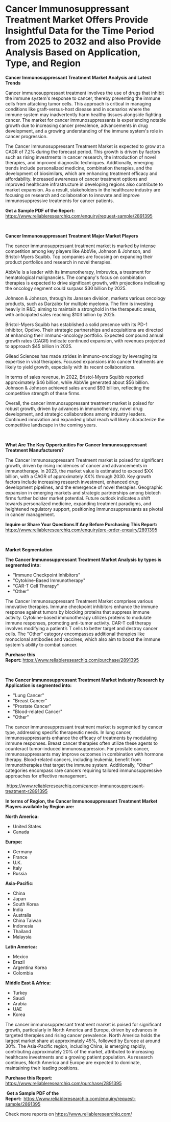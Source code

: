 <p><h1>Cancer Immunosuppressant Treatment Market Offers Provide Insightful Data for the Time Period from 2025 to 2032 and also Provide Analysis Based on Application, Type, and Region</h1></p><p><strong>Cancer Immunosuppressant Treatment Market Analysis and Latest Trends</strong></p>
<p><p>Cancer immunosuppressant treatment involves the use of drugs that inhibit the immune system's response to cancer, thereby preventing the immune cells from attacking tumor cells. This approach is critical in managing conditions like graft-versus-host disease and in scenarios where the immune system may inadvertently harm healthy tissues alongside fighting cancer. The market for cancer immunosuppressants is experiencing notable growth due to increasing cancer prevalence, advancements in drug development, and a growing understanding of the immune system's role in cancer progression.</p><p>The Cancer Immunosuppressant Treatment Market is expected to grow at a CAGR of 7.2% during the forecast period. This growth is driven by factors such as rising investments in cancer research, the introduction of novel therapies, and improved diagnostic techniques. Additionally, emerging trends include personalized medicine, combination therapies, and the development of biosimilars, which are enhancing treatment efficacy and affordability. Increased awareness of cancer treatment options and improved healthcare infrastructure in developing regions also contribute to market expansion. As a result, stakeholders in the healthcare industry are focusing on research and collaboration to innovate and improve immunosuppressive treatments for cancer patients.</p></p>
<p><strong>Get a Sample PDF of the Report:&nbsp;</strong> <a href="https://www.reliableresearchiq.com/enquiry/request-sample/2891395?utm_campaign=2735&utm_medium=2&utm_source=Github&utm_content=ia&utm_term=14032025&utm_id=cancer-immunosuppressant-treatment">https://www.reliableresearchiq.com/enquiry/request-sample/2891395</a></p>
<p>&nbsp;</p>
<p><strong>Cancer Immunosuppressant Treatment Major Market Players</strong></p>
<p><p>The cancer immunosuppressant treatment market is marked by intense competition among key players like AbbVie, Johnson & Johnson, and Bristol-Myers Squibb. Top companies are focusing on expanding their product portfolios and research in novel therapies.</p><p>AbbVie is a leader with its immunotherapy, Imbruvica, a treatment for hematological malignancies. The company's focus on combination therapies is expected to drive significant growth, with projections indicating the oncology segment could surpass $30 billion by 2025.</p><p>Johnson & Johnson, through its Janssen division, markets various oncology products, such as Darzalex for multiple myeloma. The firm is investing heavily in R&D, aiming to maintain a stronghold in the therapeutic areas, with anticipated sales reaching $103 billion by 2025.</p><p>Bristol-Myers Squibb has established a solid presence with its PD-1 inhibitor, Opdivo. Their strategic partnerships and acquisitions are directed at enhancing their immuno-oncology portfolio. Expected compound annual growth rates (CAGR) indicate continued expansion, with revenues projected to approach $45 billion in 2025.</p><p>Gilead Sciences has made strides in immuno-oncology by leveraging its expertise in viral therapies. Focused expansions into cancer treatments are likely to yield growth, especially with its recent collaborations.</p><p>In terms of sales revenue, in 2022, Bristol-Myers Squibb reported approximately $46 billion, while AbbVie generated about $56 billion. Johnson & Johnson achieved sales around $93 billion, reflecting the competitive strength of these firms.</p><p>Overall, the cancer immunosuppressant treatment market is poised for robust growth, driven by advances in immunotherapy, novel drug development, and strategic collaborations among industry leaders. Continued innovation and expanded global reach will likely characterize the competitive landscape in the coming years.</p></p>
<p>&nbsp;</p>
<p><strong>What Are The Key Opportunities For Cancer Immunosuppressant Treatment Manufacturers?</strong></p>
<p><p>The Cancer Immunosuppressant Treatment market is poised for significant growth, driven by rising incidences of cancer and advancements in immunotherapy. In 2023, the market value is estimated to exceed $XX billion, with a CAGR of approximately XX% through 2030. Key growth factors include increasing research investment, enhanced drug development pipelines, and the emergence of novel therapies. Geographic expansion in emerging markets and strategic partnerships among biotech firms further bolster market potential. Future outlook indicates a shift towards personalized medicine, expanding treatment paradigms, and heightened regulatory support, positioning immunosuppressants as pivotal in cancer management.</p></p>
<p><strong>Inquire or Share Your Questions If Any Before Purchasing This Report:</strong> <a href="https://www.reliableresearchiq.com/enquiry/pre-order-enquiry/2891395?utm_campaign=2735&utm_medium=2&utm_source=Github&utm_content=ia&utm_term=14032025&utm_id=cancer-immunosuppressant-treatment">https://www.reliableresearchiq.com/enquiry/pre-order-enquiry/2891395</a></p>
<p>&nbsp;</p>
<p><strong>Market Segmentation</strong></p>
<p><strong>The Cancer Immunosuppressant Treatment Market Analysis by types is segmented into:</strong></p>
<p><ul><li>"Immune Checkpoint Inhibitors"</li><li>"Cytokine-Based Immunotherapy"</li><li>"CAR-T Cell Therapy"</li><li>"Other"</li></ul></p>
<p><p>The Cancer Immunosuppressant Treatment Market comprises various innovative therapies. Immune checkpoint inhibitors enhance the immune response against tumors by blocking proteins that suppress immune activity. Cytokine-based immunotherapy utilizes proteins to modulate immune responses, promoting anti-tumor activity. CAR-T cell therapy involves modifying a patient’s T cells to better target and destroy cancer cells. The "Other" category encompasses additional therapies like monoclonal antibodies and vaccines, which also aim to boost the immune system's ability to combat cancer.</p></p>
<p><strong>Purchase this Report:&nbsp;</strong><a href="https://www.reliableresearchiq.com/purchase/2891395?utm_campaign=2735&utm_medium=2&utm_source=Github&utm_content=ia&utm_term=14032025&utm_id=cancer-immunosuppressant-treatment">https://www.reliableresearchiq.com/purchase/2891395</a></p>
<p>&nbsp;</p>
<p><strong>The Cancer Immunosuppressant Treatment Market Industry Research by Application is segmented into:</strong></p>
<p><ul><li>"Lung Cancer"</li><li>"Breast Cancer"</li><li>"Prostate Cancer"</li><li>"Blood-related Cancer"</li><li>"Other"</li></ul></p>
<p><p>The cancer immunosuppressant treatment market is segmented by cancer type, addressing specific therapeutic needs. In lung cancer, immunosuppressants enhance the efficacy of treatments by modulating immune responses. Breast cancer therapies often utilize these agents to counteract tumor-induced immunosuppression. For prostate cancer, immunosuppressants may improve outcomes in combination with hormone therapy. Blood-related cancers, including leukemia, benefit from immunotherapies that target the immune system. Additionally, "Other" categories encompass rare cancers requiring tailored immunosuppressive approaches for effective management.</p></p>
<p><a href="https://www.reliableresearchiq.com/cancer-immunosuppressant-treatment-r2891395?utm_campaign=2735&utm_medium=2&utm_source=Github&utm_content=ia&utm_term=14032025&utm_id=cancer-immunosuppressant-treatment">&nbsp;https://www.reliableresearchiq.com/cancer-immunosuppressant-treatment-r2891395</a></p>
<p><strong>In terms of Region, the Cancer Immunosuppressant Treatment Market Players available by Region are:</strong></p>
<p>
    <p> <strong> North America: </strong>
        <ul>
            <li>United States</li>
            <li>Canada</li>
        </ul>
        </p> 
    <p> <strong> Europe: </strong>
        <ul>
            <li>Germany</li>
            <li>France</li>
            <li>U.K.</li>
            <li>Italy</li>
            <li>Russia</li>
        </ul>
        </p> 
    <p> <strong> Asia-Pacific: </strong>
        <ul>
            <li>China</li>
            <li>Japan</li>
            <li>South Korea</li>
            <li>India</li>
            <li>Australia</li>
            <li>China Taiwan</li>
            <li>Indonesia</li>
            <li>Thailand</li>
            <li>Malaysia</li>
        </ul>
        </p> 
    <p> <strong> Latin America: </strong>
        <ul>
            <li>Mexico</li>
            <li>Brazil</li>
            <li>Argentina Korea</li>
            <li>Colombia</li>
        </ul>
        </p> 
    <p> <strong> Middle East & Africa: </strong>
        <ul>
            <li>Turkey</li>
            <li>Saudi</li>
            <li>Arabia</li>
            <li>UAE</li>
            <li>Korea</li>
        </ul>
    </p>
    </p>
<p><p>The cancer immunosuppressant treatment market is poised for significant growth, particularly in North America and Europe, driven by advances in targeted therapies and rising cancer prevalence. North America holds the largest market share at approximately 45%, followed by Europe at around 30%. The Asia-Pacific region, including China, is emerging rapidly, contributing approximately 20% of the market, attributed to increasing healthcare investments and a growing patient population. As research continues, North America and Europe are expected to dominate, maintaining their leading positions.</p></p>
<p><strong>Purchase this Report: </strong><a href="https://www.reliableresearchiq.com/purchase/2891395?utm_campaign=2735&utm_medium=2&utm_source=Github&utm_content=ia&utm_term=14032025&utm_id=cancer-immunosuppressant-treatment">https://www.reliableresearchiq.com/purchase/2891395</a></p>
<p>&nbsp;<strong>Get a Sample PDF of the Report:&nbsp;&nbsp;</strong><a href="https://www.reliableresearchiq.com/enquiry/request-sample/2891395?utm_campaign=2735&utm_medium=2&utm_source=Github&utm_content=ia&utm_term=14032025&utm_id=cancer-immunosuppressant-treatment">https://www.reliableresearchiq.com/enquiry/request-sample/2891395</a></p>
<p><strong></strong></p>
<p>Check more reports on <a href="https://www.reliableresearchiq.com/?utm_campaign=2735&utm_medium=2&utm_source=Github&utm_content=ia&utm_term=14032025&utm_id=cancer-immunosuppressant-treatment">https://www.reliableresearchiq.com/</a></p>